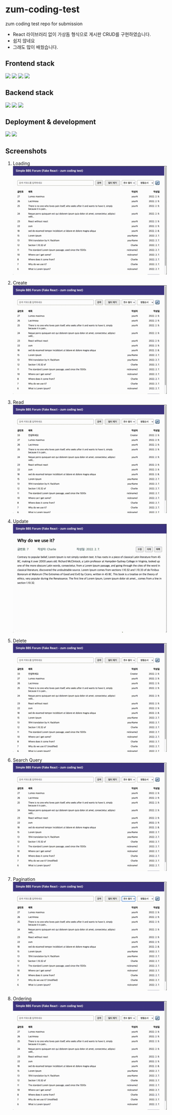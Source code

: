 # zum-coding-test
zum coding test repo for submission

- React 라이브러리 없이 가상돔 형식으로 게시판 CRUD를 구현하였습니다.
- 쉽지 않네요
- 그래도 많이 배웠습니다.

Frontend stack
--
![](https://img.shields.io/badge/html-E34F26?style=for-the-badge&logo=html5&logoColor=white)
![](https://img.shields.io/badge/css3-1572B6?style=for-the-badge&logo=css3&logoColor=white)
![](https://img.shields.io/badge/TypeScript-3178C6?style=for-the-badge&logo=TypeScript&logoColor=white)
![](https://img.shields.io/badge/Web_Components-29ABE2?style=for-the-badge&logo=webcomponents.org&logoColor=green)

Backend stack
--
![](https://img.shields.io/badge/Node.JS-339933?style=for-the-badge&logo=Node.js&logoColor=white)
![](https://img.shields.io/badge/Express-000000?style=for-the-badge&logo=Express&logoColor=white)
![](https://img.shields.io/badge/SQLite-003B57?style=for-the-badge&logo=Sqlite&logoColor=lightblue)

Deployment & development
--
![](https://img.shields.io/badge/Webpack-8DD6F9?style=for-the-badge&logo=Webpack&logoColor=black)
![](https://img.shields.io/badge/Babel-F9DC3E?style=for-the-badge&logo=Babel&logoColor=black)

Screenshots
--

1. Loading
  ![](https://github.com/exxocism/zum-coding-test/raw/main/result/01_Loading.gif)
  
2. Create
  ![](https://github.com/exxocism/zum-coding-test/raw/main/result/02_Create.gif)

3. Read
  ![](https://github.com/exxocism/zum-coding-test/raw/main/result/03_Read.gif)

4. Update
  ![](https://github.com/exxocism/zum-coding-test/raw/main/result/04_Update.gif)

5. Delete
  ![](https://github.com/exxocism/zum-coding-test/raw/main/result/05_Delete.gif)

6. Search Query
  ![](https://github.com/exxocism/zum-coding-test/raw/main/result/06_SearchQuery.gif)

7. Pagination
  ![](https://github.com/exxocism/zum-coding-test/raw/main/result/07_Pagination.gif)
  
8. Ordering
  ![](https://github.com/exxocism/zum-coding-test/raw/main/result/08_Ordering.gif)
  